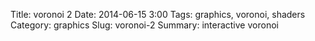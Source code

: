 Title: voronoi 2
Date: 2014-06-15 3:00
Tags: graphics, voronoi, shaders
Category: graphics
Slug: voronoi-2
Summary: interactive voronoi


<canvas id="voronoi" width="500" height="500" class="shader-demo update mouse"></canvas>

<script id="voronoi-fs" type="x-shader/x-fragment">
precision mediump float;
uniform sampler2D randTex;
uniform float time;

vec4 rand( vec2 p ) {
    vec4 r = texture2D( randTex, p/256.0, -100.0 );
    return sin(r*(7.0+time)) * 0.5 + 0.5;
}

void voronoi( in vec2 x, out vec2 cell)
{
    vec2 xcell = floor(x);
    vec2 xoffset = fract(x);

    float bestSqrDist = 8.0;
    vec2 bestRelativeCell;
    vec2 bestOffset;

    for( float j = -2.0; j <= 2.0; j++ )
    for( float i = -2.0; i <= 2.0; i++ )
    {
        vec2 relativeCell = vec2(i,j);
        vec2 currentCell = relativeCell + xcell;
		vec2 offset = rand(currentCell).xy;
        vec2 relativePoint = relativeCell + offset - xoffset;
        float sqrDist = dot(relativePoint,relativePoint);

        if( sqrDist < bestSqrDist )
        {
            bestSqrDist = sqrDist;
            bestRelativeCell = relativeCell;
            bestOffset = offset;
        }
    }
    cell = bestRelativeCell + xcell;
}

void voronoiBorder(in vec2 x, in vec2 cell, out vec2 uv) {
    vec2 xcell = floor(x);
    vec2 xoffset = fract(x);
    vec2 bestRelativeCell = cell - xcell;
    vec2 bestOffset = rand(cell).xy;

    vec2 bestRelativePoint = bestRelativeCell + bestOffset - xoffset;

    float bestBorderDist = 8.0;
    float distAlongEdge;

    for( float j=-2.0; j<=2.0; j++ )
    for( float i=-2.0; i<=2.0; i++ )
    {
    	//skip current cell
    	if(i==0.0 && j==0.0) continue;

        vec2 relativeCell = bestRelativeCell + vec2(i,j);
        vec2 currentCell = relativeCell + xcell;
		vec2 offset = rand(currentCell).xy;
        vec2 relativePoint = relativeCell + offset - xoffset;

        vec2 midpoint = (relativePoint + bestRelativePoint) * 0.5;
        vec2 direction = normalize(relativePoint - bestRelativePoint);

        float dist = dot(midpoint, direction);
        if(dist < bestBorderDist) {
        	bestBorderDist = dist;
        	vec2 edgeDir = direction.yx * vec2(1,-1);
        	distAlongEdge = dot(midpoint, edgeDir);
        }
    }

    uv = vec2(bestBorderDist, distAlongEdge);
}

varying vec2 position;
uniform vec2 canvasSize;
uniform vec2 mouseState;

void main( void )
{
    vec2 p = position * canvasSize / 35.0;
    vec2 m = mouseState / 35.0;

	vec2 cell;
	vec2 border;
    voronoi( p, cell);
    voronoiBorder(p, cell, border);
    vec2 mcell;
    voronoi(m, mcell);

	
	vec3 col = vec3(1,1,1);
    if(mcell == cell) {
        float edge = cos(border.y*20.0 + time * 10.0);
        if(edge > 0.0 && border.x < 0.1) col = vec3(0,0,0);
    }
    else {
        if(border.x > 0.1) col = vec3(0,0,0);
    }
	gl_FragColor = vec4(col,1.0);
}

</script>

<script id="voronoi-vs" type="x-shader/x-vertex">
    attribute vec2 vertex;
    varying vec2 position;
    void main(void) {
        position = vertex * 0.5 + 0.5;
        gl_Position = vec4(vertex, 0.0, 1.0);
    }
</script>

<script type="text/javascript" src="https://glmatrix.googlecode.com/files/glMatrix-0.9.5.min.js"></script>

<script src="scripts/graphics.js"></script>